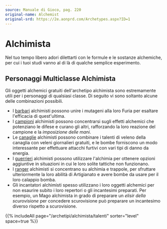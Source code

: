 ```yaml
---
source: Manuale di Gioco, pag. 220
original-name: Alchemist
original-srd: https://2e.aonprd.com/Archetypes.aspx?ID=1
---
```


# Alchimista

Nel tuo tempo libero adori dilettarti con le formule e le sostanze alchemiche,
per cui i tuoi studi vanno al di là di qualche semplice esperimento.

## Personaggi Multiclasse Alchimista

Gli oggetti alchemici gratuiti dell'archetipo alchimista sono estremamente utili
per i personaggi di qualsiasi classe. Di seguito vi sono soltanto alcune delle
combinazioni possibili.

- I [barbari](/classi/barbaro) alchimisti possono unire i mutageni alla loro
  Furia per esaltare l'efficacia di quest'ultima.
- I [campioni](/classi/campione) alchimisti possono concentrarsi sugli effetti
  alchemici che potenziano le difese e curano gli altri, rafforzando la loro
  reazione del campione e la _imposizione delle mani_.
- Le [canaglie](/classi/canaglia) alchimisti possono combinare i talenti di
  veleno della canaglia con veleni giornalieri gratuiti, e le bombe forniscono
  un modo interessante per effettuare attacchi furtivi con vari tipi di danno da
  energia.
- I [guerrieri](/classi/guerriero) alchimisti possono utilizzare l'alchimia per
  ottenere opzioni aggiuntive in situazioni in cui le loro solite tattiche non
  funzionano.
- I [ranger](/classi/ranger) alchimisti si concentrano su alchimia e trappole,
  per sfruttare ulteriormente la loro abilità di Artigianato e avere bombe da
  usare per il loro calappio bomba.
- Gli incantatori alchimisti spesso utilizzano i loro oggetti alchemici per non
  esaurire subito i loro repertori o gli incantesimi preparati. Per esempio, un
  Mago alchimista in grado di preparare un _elisir della scurovisione_ per
  concedere scurovisione può preparare un incantesimo diverso rispetto a
  scurovisione.

{{% includeAll page="/archetipi/alchimista/talenti" sorter="level" space=true %}}
